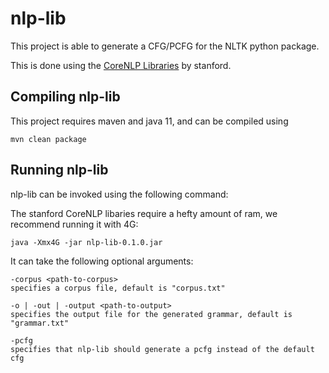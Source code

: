 # nlp-lib
This project is able to generate a CFG/PCFG for the NLTK python package.

This is done using the [CoreNLP Libraries](https://stanfordnlp.github.io/CoreNLP/) by stanford.

## Compiling nlp-lib
This project requires maven and java 11, and can be compiled using
```shell
mvn clean package
```

## Running nlp-lib
nlp-lib can be invoked using the following command:

The stanford CoreNLP libaries require a hefty amount of ram, we recommend running it with 4G:

```shell
java -Xmx4G -jar nlp-lib-0.1.0.jar
```

It can take the following optional arguments:

```shell
-corpus <path-to-corpus> 
specifies a corpus file, default is "corpus.txt"

-o | -out | -output <path-to-output>
specifies the output file for the generated grammar, default is "grammar.txt"

-pcfg
specifies that nlp-lib should generate a pcfg instead of the default cfg
```